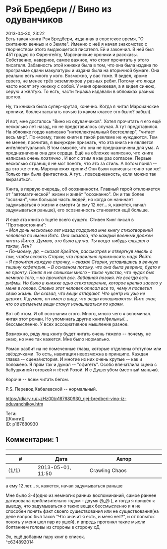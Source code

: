 Рэй Бредбери // Вино из одуванчиков
===================================

  
2013-04-30, 23:22  
 Есть такая книга Рэя Бредбери, изданная в советское время, "О скитаниях вечных и о Земле". Именно с неё я начал знакомство с творчеством этого выдающегося писателя. Ей и закончил. В ней был 451 градус по Фаренгейту, Марсианские хроники и рассказы. Собственно, наверное, самое важное, что стоит прочитать у этого писателя. Забавность этой книжки была в том, что она была издана по программе сдачи макулатуры и издана была на вторичной бумаге. Она реально есть много у кого. Возможно, у вас тоже. Я видел, кроме своего, не менее трёх экземпляров у разных ребят. Потому что люди часто носят эту книжку с собой. У меня оранжевая, а я видел синюю, серую и жёлтую. То есть, части тиража издавали в обложках разных цветов.   
   
 Ну, та книжка была супер-крутая, конечно. Когда я читал Марсианские хроники, боялся засыпать ночью (в каком классе это было? забыл).   
   
 И вот, мне досталось "Вино из одуванчиков". Хотел прочитать я его ещё несколько лет назад, но не представилось случая. А тут представился. На обложке гордо написано "интеллектуальный бестселлер", "читает весь мир". По-моему, такие книги в такой рекламе не нуждаются. Тем не менее, прочитав, я вынужден признать, что эта книга не является интеллектуальной. В том смысле, что она не предназначена для ума. А предназначена она для сердца. Ещё на обложке написано, что книга написана очень  *поэтично*  . И вот с этим я как раз согласен. Первые несколько страниц я не мог понять, что это за стиль. А потом понял -- да это же стиль Марсианских хроник! Они были написаны точно так же! Только там была фантастика. А тут... повседневность, если можно так выразиться.   
   
 Книга, в первую очередь, об осознанности. Главный герой отклоняется от "автоматической" жизни и живёт "осознанно". Он и так более "осознан", чем большая часть людей, но когда он начинает задумываться о жизни и смерти (а ему 12 лет... я, кажется, начал задумываться раньше), его осознанность становится ещё больше.   
   
 И ещё эта книга о тщете всего сущего. Стивен Кинг писал в "Противостоянии":   
  *– Моя дочь несколько лет назад подарила мне книгу стихотворений человека по имени Йитс. Она сказала, что каждый военный должен читать Йитса. Думаю, это была шутка. Ты когда-нибудь слышал о таком, Лен?   
 – По-моему, да, – сказал Крейтон, рассмотрев и отвергнув мысль о том, чтобы сказать Старки, что правильно произносить надо Йейтс.   
 – Я прочитал каждую строчку, – сказал Старки, уставившись в вечную тишину кафетерия. – В основном потому, что она была уверена, будто я не прочту. Понял я не слишком много – такое чувство, что чудак был немного того, – но прочитал все. Забавная поэзия. Не всегда есть рифмы. Но было в книжке одно стихотворение, которое крепко засело у меня в голове. Словно этот человек описал все то, чему я посветил свою жизнь. Он сказал, что вещи отпадают. Что центр их уже не держит. Я думаю, он имел в виду, что вещи изнашиваются. Йитс знал, что со временем вещи станут изнашиваться по краям.*    
   
 Вот об этом. И об осознании этого. Много, много чего я вспоминал. читая этот роман. Но упоминать другие книги/фильмы/... бессмысленно. У всех ассоциативное мышление разное.   
   
 Возможно, ряду лиц книгу будет читать очень тяжело -- почему, не знаю, но мне так кажется. Мне было нормально.   
   
 Роман разбит на не помеченные главы, которые отделены отступом или звёздочками. То есть, навигация невозможна в принципе. Каждая главка -- сцена/история. И многие из них очень крутые -- как и положено. Я прям так и думал -- "офигеть". Особо впечатлила сцена с бабушкиной готовкой и тётей Розой. И с Душегубом (местный маньяк).   
   
 Короче -- всем читать бегом.   
   
 P.S. Перевод Кабалевской -- нормальный.   
  
<https://diary.ru/~zHz00/p187680930_rjej-bredberi-vino-iz-oduvanchikov.htm>  
  
Теги:  
[[Книги]]  
ID: p187680930  


Комментарии: 1
--------------

  


---



|         #         |              Дата              |                     Автор                     |           ID           |
| --- | --- | --- | --- |
| (1/1) | 2013-05-01, 11:50 | Crawling Chaos | c634892014 |

  
  а ему 12 лет... я, кажется, начал задумываться раньше    
   
 Мне было 3-4(одно из немногих ранних воспоминаний, самое раннее датирована приблизительно годом - двумя @\_@ ), и тогда я пришёл к выводу, что задумываться о таких вещах бессмысленно и я не способен понять факт своего существования или не существования(на деле вопрос был таков "Что значит я есть, и меня нет?", и от попыток понять у меня шел пар из ушей), и впредь прогонял такие мысли болтанием головы из стороны в сторону хД   
   
 Эх, ещё добавим пару книг в список.   
 ^c634892014